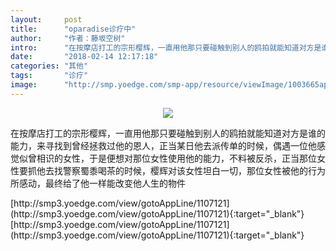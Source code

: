 ```yaml
---
layout:     post
title:      "oparadise诊疗中"
author:     "作者：藤坂空树"
intro:      "在按摩店打工的宗形樱辉，一直用他那只要碰触到别人的鸥拍就能知道对方是谁的能力，来寻找到曾经拯救过他的恩人，正当某日他去派传单的时候，偶遇一位他感觉似曾相识的女性，于是便想对那位女性使用他的能力，不料被反杀，正当那位女性要抓他去找警察蜀黍喝茶的时候，樱辉对该女性坦白一切，那位女性被他的行为所感动，最终给了他一样能改变他人生的物件"
date:       "2018-02-14 12:17:18"
categories: "其他"
tags:       "诊疗"
image:      "http://smp.yoedge.com/smp-app/resource/viewImage/1003665appline.png"
---
```

<div style="text-align: center">
<p><img src="http://smp.yoedge.com/smp-app/resource/viewImage/1003665appline.png"/></p>
</div>
<p class="post-meta">
<span>在按摩店打工的宗形樱辉，一直用他那只要碰触到别人的鸥拍就能知道对方是谁的能力，来寻找到曾经拯救过他的恩人，正当某日他去派传单的时候，偶遇一位他感觉似曾相识的女性，于是便想对那位女性使用他的能力，不料被反杀，正当那位女性要抓他去找警察蜀黍喝茶的时候，樱辉对该女性坦白一切，那位女性被他的行为所感动，最终给了他一样能改变他人生的物件</span>
</p>
[http://smp3.yoedge.com/view/gotoAppLine/1107121](http://smp3.yoedge.com/view/gotoAppLine/1107121){:target="_blank"}
[http://smp3.yoedge.com/view/gotoAppLine/1107121](http://smp3.yoedge.com/view/gotoAppLine/1107121){:target="_blank"}


